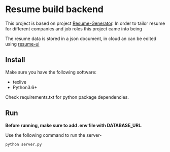 # Resume build backend

This project is based on project [Resume-Generator](https://github.com/cczhong11/Resume-Generator). In order to tailor resume for different companies and job roles this project came into being

The resume data is stored in a json document, in cloud an can be edited using [resume-ui](https://github.com/achint227/resume_ui/tree/main/resume)

## Install

Make sure you have the following software:

- texlive
- Python3.6+

Check requirements.txt for python package dependencies.

## Run

**Before running, make sure to add .env file with DATABASE_URL**. 

Use the following command to run the server-

```bash
python server.py
```
